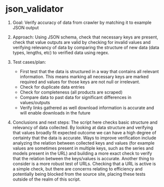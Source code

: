 # json_validator

1. Goal: Verify accuracy of data from crawler by matching it to example JSON output

2. Approach: Using JSON schema, check that necessary keys are present, check that value outputs are valid by checking for invalid values and verifying relevancy of data by comparing the structure of new data (data types, lengths, etc) to verified data using regex. 

3. Test cases/plan: 
    - First test that the data is structured in a way that contains all relevant information. This means marking all necessary keys are marked required and values for those 
      keys are not null or irrelevant. 
    - Check for duplicate data entries
    - Check for completeness (all products are scraped)
    - Compare data to past data for significant differences in values/outputs
    - Verify links gathered as well download information is accurate and will enable downloads in the future
    
4. Conclusions and next steps: The script here checks basic structure and relevancy of data collected. By looking at data structure and verifying that values broadly fit expected outcome we can have a high degree of certainty that the data is accurate. Ways to improve verification include analyzing the relation between collected keys and values (for example values are sometimes present in multiple keys, such as the series and models present in the URL) and building a more exact check to verify that the relation between the keys/values is accurate. Another thing to consider is a more robust test of URLs. Checking that a URL is active is a simple check, but there are concerns relating to efficiency and potentially being blocked from the source site, placing these tests outside of the realm of this script. 




